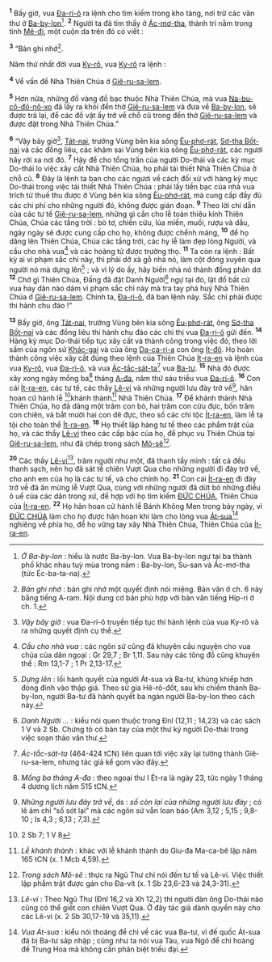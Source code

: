 <sup><b>1</b></sup> Bấy giờ, vua [Đa-ri-ô]() ra lệnh cho tìm kiếm trong kho tàng, nơi trữ các văn thư ở [Ba-by-lon]()[^1-84bb833b-1e21-47ae-b4cb-06a375676b14]. <sup><b>2</b></sup> Người ta đã tìm thấy ở [Ác-mơ-tha](), thành trì nằm trong tỉnh [Mê-đi](), một cuộn da trên đó có viết :

<sup><b>3</b></sup> “Bản ghi nhớ[^2-84bb833b-1e21-47ae-b4cb-06a375676b14].

Năm thứ nhất đời vua [Ky-rô](), vua [Ky-rô]() ra lệnh :

<sup><b>4</b></sup> Về vấn đề Nhà Thiên Chúa ở [Giê-ru-sa-lem]().

<sup><b>5</b></sup> Hơn nữa, những đồ vàng đồ bạc thuộc Nhà Thiên Chúa, mà vua [Na-bu-cô-đô-nô-xo]() đã lấy ra khỏi đền thờ [Giê-ru-sa-lem]() và đưa về [Ba-by-lon](), sẽ được trả lại, để các đồ vật ấy trở về chỗ cũ trong đền thờ [Giê-ru-sa-lem]() và được đặt trong Nhà Thiên Chúa.”

<sup><b>6</b></sup> “Vậy bây giờ[^5-84bb833b-1e21-47ae-b4cb-06a375676b14], [Tát-nai](), trưởng Vùng bên kia sông [Êu-phơ-rát](), [Sơ-tha Bốt-nai]() và các đồng liêu, các khâm sai Vùng bên kia sông [Êu-phơ-rát](), các ngươi hãy rời xa nơi đó. <sup><b>7</b></sup> Hãy để cho tổng trấn của người Do-thái và các kỳ mục Do-thái lo việc xây cất Nhà Thiên Chúa, họ phải tái thiết Nhà Thiên Chúa ở chỗ cũ. <sup><b>8</b></sup> Đây là lệnh ta ban cho các ngươi về cách đối xử với hàng kỳ mục Do-thái trong việc tái thiết Nhà Thiên Chúa : phải lấy tiền bạc của nhà vua trích từ thuế thu được ở Vùng bên kia sông [Êu-phơ-rát](), mà cung cấp đầy đủ các chi phí cho những người đó, không được gián đoạn. <sup><b>9</b></sup> Theo lời chỉ dẫn của các tư tế [Giê-ru-sa-lem](), những gì cần cho lễ toàn thiêu kính Thiên Chúa, Chúa các tầng trời : bò tơ, chiên cừu, lúa miến, muối, rượu và dầu, ngày ngày sẽ được cung cấp cho họ, không được chểnh mảng, <sup><b>10</b></sup> để họ dâng lên Thiên Chúa, Chúa các tầng trời, các hy lễ làm đẹp lòng Người, và cầu cho nhà vua[^6-84bb833b-1e21-47ae-b4cb-06a375676b14] và các hoàng tử được trường thọ. <sup><b>11</b></sup> Ta còn ra lệnh : Bất kỳ ai vi phạm sắc chỉ này, thì phải dỡ xà gỗ nhà nó, làm cột đóng xuyên qua người nó mà dựng lên[^7-84bb833b-1e21-47ae-b4cb-06a375676b14] ; và vì lý do ấy, hãy biến nhà nó thành đống phân dơ. <sup><b>12</b></sup> Chớ gì Thiên Chúa, Đấng đã đặt Danh Người[^8-84bb833b-1e21-47ae-b4cb-06a375676b14] ngự tại đó, lật đổ bất cứ vua hay dân nào dám vi phạm sắc chỉ này mà tra tay phá huỷ Nhà Thiên Chúa ở [Giê-ru-sa-lem](). Chính ta, [Đa-ri-ô](), đã ban lệnh này. Sắc chỉ phải được thi hành chu đáo !”

<sup><b>13</b></sup> Bấy giờ, ông [Tát-nai](), trưởng Vùng bên kia sông [Êu-phơ-rát](), ông [Sơ-tha Bốt-nai]() và các đồng liêu thi hành chu đáo các chỉ thị vua [Đa-ri-ô]() gửi đến. <sup><b>14</b></sup> Hàng kỳ mục Do-thái tiếp tục xây cất và thành công trong việc đó, theo lời sấm của ngôn sứ [Khác-gai]() và của ông [Da-ca-ri-a]() con ông [Ít-đô](). Họ hoàn thành công việc xây cất đúng theo lệnh của Thiên Chúa [Ít-ra-en]() và lệnh của vua [Ky-rô](), vua [Đa-ri-ô](), và vua [Ác-tắc-sát-ta]()[^9-84bb833b-1e21-47ae-b4cb-06a375676b14] vua [Ba-tư](). <sup><b>15</b></sup> Nhà đó được xây xong ngày mồng ba[^10-84bb833b-1e21-47ae-b4cb-06a375676b14] tháng [A-đa](), năm thứ sáu triều vua [Đa-ri-ô](). <sup><b>16</b></sup> Con cái [Ít-ra-en](), các tư tế, các thầy [Lê-vi]() và những người lưu đày trở về[^11-84bb833b-1e21-47ae-b4cb-06a375676b14], hân hoan cử hành lễ [^2@-84bb833b-1e21-47ae-b4cb-06a375676b14]khánh thành[^12-84bb833b-1e21-47ae-b4cb-06a375676b14] Nhà Thiên Chúa. <sup><b>17</b></sup> Để khánh thành Nhà Thiên Chúa, họ đã dâng một trăm con bò, hai trăm con cừu đực, bốn trăm con chiên, và bắt mười hai con dê đực, theo số các chi tộc [Ít-ra-en](), làm lễ tạ tội cho toàn thể [Ít-ra-en](). <sup><b>18</b></sup> Họ thiết lập hàng tư tế theo các phẩm trật của họ, và các thầy [Lê-vi]() theo các cấp bậc của họ, để phục vụ Thiên Chúa tại [Giê-ru-sa-lem](), như đã chép trong sách [Mô-sê]()[^13-84bb833b-1e21-47ae-b4cb-06a375676b14].

<sup><b>20</b></sup> Các thầy [Lê-vi]()[^15-84bb833b-1e21-47ae-b4cb-06a375676b14], trăm người như một, đã thanh tẩy mình : tất cả đều thanh sạch, nên họ đã sát tế chiên Vượt Qua cho những người đi đày trở về, cho anh em của họ là các tư tế, và cho chính họ. <sup><b>21</b></sup> Con cái [Ít-ra-en]() đi đày trở về đã ăn mừng lễ Vượt Qua, cùng với những người đã dứt bỏ những điều ô uế của các dân trong xứ, để hợp với họ tìm kiếm [ĐỨC CHÚA](), Thiên Chúa của [Ít-ra-en](). <sup><b>22</b></sup> Họ hân hoan cử hành lễ Bánh Không Men trong bảy ngày, vì [ĐỨC CHÚA]() làm cho họ được hân hoan khi làm cho lòng vua [Át-sua]()[^16-84bb833b-1e21-47ae-b4cb-06a375676b14] nghiêng về phía họ, để họ vững tay xây Nhà Thiên Chúa, Thiên Chúa của [Ít-ra-en]().

[^1-84bb833b-1e21-47ae-b4cb-06a375676b14]: *Ở Ba-by-lon* : hiểu là nước Ba-by-lon. Vua Ba-by-lon ngự tại ba thành phố khác nhau tuỳ mùa trong năm : Ba-by-lon, Su-san và Ác-mơ-tha (tức Éc-ba-ta-na).
[^2-84bb833b-1e21-47ae-b4cb-06a375676b14]: *Bản ghi nhớ* : bản ghi nhớ một quyết định nói miệng. Bản văn ở ch. 6 này bằng tiếng A-ram. Nội dung cơ bản phù hợp với bản văn tiếng Híp-ri ở ch. 1.
[^5-84bb833b-1e21-47ae-b4cb-06a375676b14]: *Vậy bây giờ* : vua Đa-ri-ô truyền tiếp tục thi hành lệnh của vua Ky-rô và ra những quyết định cụ thể.
[^6-84bb833b-1e21-47ae-b4cb-06a375676b14]: *Cầu cho nhà vua* : các ngôn sứ cũng đã khuyên cầu nguyện cho vua chúa của dân ngoại : Gr 29,7 ; Br 1,11. Sau này các tông đồ cũng khuyên thế : Rm 13,1-7 ; 1 Pr 2,13-17.
[^7-84bb833b-1e21-47ae-b4cb-06a375676b14]: *Dựng lên* : lối hành quyết của người Át-sua và Ba-tư, khủng khiếp hơn đóng đinh vào thập giá. Theo sử gia Hê-rô-đốt, sau khi chiếm thành Ba-by-lon, người Ba-tư đã hành quyết ba ngàn người Ba-by-lon theo cách này.
[^8-84bb833b-1e21-47ae-b4cb-06a375676b14]: *Danh Người ...* : kiểu nói quen thuộc trong Đnl (12,11 ; 14,23) và các sách 1 V và 2 Sb. Chứng tỏ có bàn tay của một thư ký người Do-thái trong việc soạn thảo văn thư.
[^9-84bb833b-1e21-47ae-b4cb-06a375676b14]: *Ác-tắc-sát-ta* (464-424 tCN) liên quan tới việc xây lại tường thành Giê-ru-sa-lem, nhưng tác giả kể gom vào đây.
[^10-84bb833b-1e21-47ae-b4cb-06a375676b14]: *Mồng ba tháng A-đa* : theo ngoại thư I Ét-ra là ngày 23, tức ngày 1 tháng 4 dương lịch năm 515 tCN.
[^11-84bb833b-1e21-47ae-b4cb-06a375676b14]: *Những người lưu đày trở về*, ds : *số còn lại của những người lưu đày* ; có lẽ ám chỉ “số sót lại” mà các ngôn sứ vẫn loan báo (Am 3,12 ; 5,15 ; 9,8-10 ; Is 4,3 ; 6,13 ; 7,3).
[^12-84bb833b-1e21-47ae-b4cb-06a375676b14]: *Lễ khánh thành* : khác với lễ khánh thành do Giu-đa Ma-ca-bê lập năm 165 tCN (x. 1 Mcb 4,59).
[^13-84bb833b-1e21-47ae-b4cb-06a375676b14]: *Trong sách Mô-sê* : thực ra Ngũ Thư chỉ nói đến tư tế và Lê-vi. Việc thiết lập phẩm trật được gán cho Đa-vít (x. 1 Sb 23,6-23 và 24,3-31).
[^15-84bb833b-1e21-47ae-b4cb-06a375676b14]: *Lê-vi* : Theo Ngũ Thư (Đnl 16,2 và Xh 12,2) thì người đàn ông Do-thái nào cũng có thể giết con chiên Vượt Qua. Ở đây tác giả dành quyền này cho các Lê-vi (x. 2 Sb 30,17-19 và 35,11).
[^16-84bb833b-1e21-47ae-b4cb-06a375676b14]: *Vua Át-sua* : kiểu nói thoáng để chỉ về các vua Ba-tư, vì đế quốc Át-sua đã bị Ba-tư sáp nhập ; cũng như ta nói vua Tàu, vua Ngô để chỉ hoàng đế Trung Hoa mà không cần phân biệt triều đại.
[^2@-84bb833b-1e21-47ae-b4cb-06a375676b14]: 2 Sb 7; 1 V 8